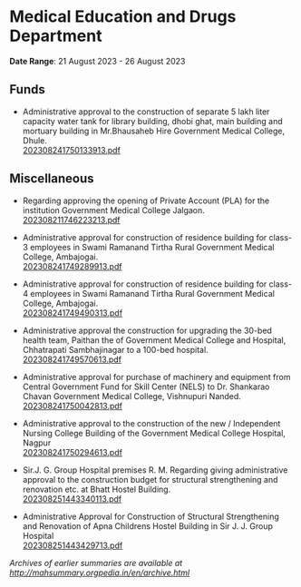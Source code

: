 # Medical Education and Drugs Department

**Date Range**: 21 August 2023 - 26 August 2023


## Funds
- Administrative approval to the construction of separate 5 lakh liter capacity water tank for library building, dhobi ghat, main building and mortuary building in Mr.Bhausaheb Hire Government Medical College, Dhule.\
  [202308241750133913.pdf](https://gr.maharashtra.gov.in/Site/Upload/Government%20Resolutions/English/202308241750133913.pdf)

## Miscellaneous
- Regarding approving the opening of Private Account (PLA) for the institution Government Medical College Jalgaon.\
  [202308211746223213.pdf](https://gr.maharashtra.gov.in/Site/Upload/Government%20Resolutions/English/202308211746223213.pdf)

- Administrative approval for construction of residence building for class-3 employees in Swami Ramanand Tirtha Rural Government Medical College, Ambajogai.\
  [202308241749289913.pdf](https://gr.maharashtra.gov.in/Site/Upload/Government%20Resolutions/English/202308241749289913.pdf)

- Administrative approval for construction of residence building for class-4 employees in Swami Ramanand Tirtha Rural Government Medical College, Ambajogai.\
  [202308241749490313.pdf](https://gr.maharashtra.gov.in/Site/Upload/Government%20Resolutions/English/202308241749490313.pdf)

- Administrative approval the construction for upgrading the 30-bed health team, Paithan the of Government Medical College and Hospital, Chhatrapati Sambhajinagar to a 100-bed hospital.\
  [202308241749570613.pdf](https://gr.maharashtra.gov.in/Site/Upload/Government%20Resolutions/English/202308241749570613.pdf)

- Administrative approval for purchase of machinery and equipment from Central Government Fund for Skill Center (NELS) to Dr. Shankarao Chavan Government Medical College, Vishnupuri Nanded.\
  [202308241750042813.pdf](https://gr.maharashtra.gov.in/Site/Upload/Government%20Resolutions/English/202308241750042813.pdf)

- Administrative approval to the construction of the new / Independent Nursing College Building of the Government Medical College Hospital, Nagpur\
  [202308241750294613.pdf](https://gr.maharashtra.gov.in/Site/Upload/Government%20Resolutions/English/202308241750294613.pdf)

- Sir.J. G. Group Hospital premises R. M. Regarding giving administrative approval to the construction budget for structural strengthening and renovation etc. at Bhatt Hostel Building.\
  [202308251443340113.pdf](https://gr.maharashtra.gov.in/Site/Upload/Government%20Resolutions/English/202308251443340113.pdf)

- Administrative Approval for Construction of Structural Strengthening and Renovation of Apna Childrens Hostel Building in Sir J. J. Group Hospital\
  [202308251443429713.pdf](https://gr.maharashtra.gov.in/Site/Upload/Government%20Resolutions/English/202308251443429713.pdf)


*Archives of earlier summaries are available at http://mahsummary.orgpedia.in/en/archive.html*